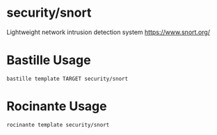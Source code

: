 # security/snort
Lightweight network intrusion detection system
https://www.snort.org/

# Bastille Usage
```shell
bastille template TARGET security/snort
```

# Rocinante Usage
```shell
rocinante template security/snort
```
